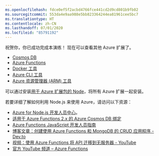 ```yaml
---
ms.openlocfilehash: fdce0ef5f2acbd4766fce441cd2d9cd801b9fb02
ms.sourcegitcommit: 553da4e9aa988e5bb823364244ea81961cee5bc7
ms.translationtype: HT
ms.contentlocale: zh-CN
ms.lasthandoff: 07/01/2020
ms.locfileid: "85791192"
---
```

祝贺你，你已成功完成本演练！ 现在可以查看其他 Azure 扩展了。

* [Cosmos DB](https://marketplace.visualstudio.com/items?itemName=ms-azuretools.vscode-cosmosdb)
* [Azure Functions](https://marketplace.visualstudio.com/items?itemName=ms-azuretools.vscode-azurefunctions)
* [Docker 工具](https://marketplace.visualstudio.com/items?itemName=ms-azuretools.vscode-docker)
* [Azure CLI 工具](https://marketplace.visualstudio.com/items?itemName=ms-vscode.azurecli)
* [Azure 资源管理器 (ARM) 工具](https://marketplace.visualstudio.com/items?itemName=msazurermtools.azurerm-vscode-tools)

可以通过安装[用于 Azure 扩展包的 Node](https://marketplace.visualstudio.com/items?itemName=ms-vscode.vscode-node-azure-pack)，将所有 Azure 扩展一起安装。

若要详细了解如何利用 Node.js 来使用 Azure，请访问以下资源：

* [Azure for Node.js 开发人员中心](https://docs.microsoft.com/azure/developer/javascript)。
* [适用于 Azure Functions 2.x 的 Azure Cosmos DB 绑定](https://docs.microsoft.com/azure/azure-functions/functions-bindings-cosmosdb-v2?tabs=javascript)
* [Azure Functions JavaScript 开发人员指南](https://docs.microsoft.com/azure/azure-functions/functions-reference-node)
* [博客文章：创建使用 Azure Functions 和 MongoDB 的 CRUD 应用程序 - Dev.to](https://dev.to/azure/ezra-s-potluck-day-4-of-25daysofserverless-challenge-4pd6)
* [视频：使用 Azure Functions 将 API 迁移到无服务器 - YouTube](https://youtu.be/89WXgaY-NqY)
* [官方 YouTube 频道 – Azure Functions](https://www.youtube.com/channel/UCtUYj6As_XFkOooUFnsJbYg)

